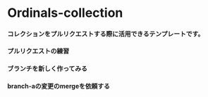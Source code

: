 # Ordinals-collection

#### コレクションをプルリクエストする際に活用できるテンプレートです。
 

#### プルリクエストの練習

#### ブランチを新しく作ってみる

#### branch-aの変更のmergeを依頼する